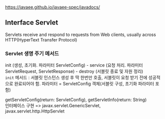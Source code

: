 https://javaee.github.io/javaee-spec/javadocs/   
## Interface Servlet
Servlets receive and respond to requests from Web clients, usually across HTTP(HyperText Transfer Protocol)  
### Servlet 생명 주기 메서드
init (생성, 초기화. 파라미터 ServletConfig) - service (요청 처리. 파라미터 ServletRequest, ServletResponse) - destroy (서블릿 종료 및 자원 정리)  
```init``` 메서드 : 서블릿 인스턴스 생성 후 딱 한번만 호출, 서블릿이 요청 받기 전에 성공적으로 완료되어야 함. 파라미터 = ServletConfig 객체(서블릿 구성, 초기화 파라미터 포함)  

getServletConfig(return: ServletConfig), getServletInfo(return: String)  
인터페이스 구현 => javax.servlet.GenericServlet, javax.servlet.http.HttpServlet  
